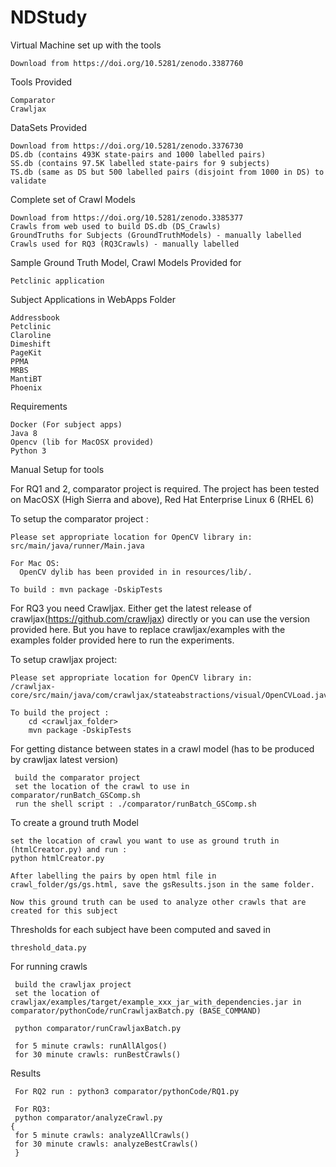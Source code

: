 # NDStudy

Virtual Machine set up with the tools

    Download from https://doi.org/10.5281/zenodo.3387760

Tools Provided

    Comparator
    Crawljax

DataSets Provided

    Download from https://doi.org/10.5281/zenodo.3376730
    DS.db (contains 493K state-pairs and 1000 labelled pairs) 
    SS.db (contains 97.5K labelled state-pairs for 9 subjects)
    TS.db (same as DS but 500 labelled pairs (disjoint from 1000 in DS) to validate 
    
Complete set of Crawl Models 
    
    Download from https://doi.org/10.5281/zenodo.3385377
    Crawls from web used to build DS.db (DS_Crawls)
    GroundTruths for Subjects (GroundTruthModels) - manually labelled
    Crawls used for RQ3 (RQ3Crawls) - manually labelled
    
    
Sample Ground Truth Model, Crawl Models Provided for 

    Petclinic application
    
Subject Applications in WebApps Folder

    Addressbook
    Petclinic
    Claroline
    Dimeshift
    PageKit
    PPMA
    MRBS
    MantiBT
    Phoenix

Requirements
  
    Docker (For subject apps)
    Java 8
    Opencv (lib for MacOSX provided)
    Python 3
    

Manual Setup for tools
 
  For RQ1 and 2, comparator project is required.
  The project has been tested on MacOSX (High Sierra and above), Red Hat Enterprise Linux 6 (RHEL 6) 

  To setup the comparator project :
  
    Please set appropriate location for OpenCV library in:
    src/main/java/runner/Main.java 

    For Mac OS:
      OpenCV dylib has been provided in in resources/lib/. 
    
    To build : mvn package -DskipTests

  For RQ3 you need Crawljax. Either get the latest release of crawljax(https://github.com/crawljax) directly or you can use the version provided here. But you have to replace crawljax/examples with the examples folder provided here to run the experiments.
  
  To setup crawljax project: 
    
    Please set appropriate location for OpenCV library in:
    /crawljax-core/src/main/java/com/crawljax/stateabstractions/visual/OpenCVLoad.java
    
    To build the project : 
        cd <crawljax_folder>
        mvn package -DskipTests
    
 For getting distance between states in a crawl model (has to be produced by crawljax latest version)
 
     build the comparator project
     set the location of the crawl to use in  comparator/runBatch_GSComp.sh
     run the shell script : ./comparator/runBatch_GSComp.sh
 
 To create a ground truth Model 
    
    set the location of crawl you want to use as ground truth in (htmlCreator.py) and run :
    python htmlCreator.py
    
    After labelling the pairs by open html file in crawl_folder/gs/gs.html, save the gsResults.json in the same folder.
    
    Now this ground truth can be used to analyze other crawls that are created for this subject
     
    
  Thresholds for each subject have been computed and saved in 
    
    threshold_data.py

 For running crawls 

     build the crawljax project 
     set the location of crawljax/examples/target/example_xxx_jar_with_dependencies.jar in comparator/pythonCode/runCrawljaxBatch.py (BASE_COMMAND)
     
     python comparator/runCrawljaxBatch.py

     for 5 minute crawls: runAllAlgos()
     for 30 minute crawls: runBestCrawls()
     
     
Results 

     For RQ2 run : python3 comparator/pythonCode/RQ1.py
     
     For RQ3:
     python comparator/analyzeCrawl.py
    {
     for 5 minute crawls: analyzeAllCrawls()
     for 30 minute crawls: analyzeBestCrawls()
     }
 
